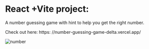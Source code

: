 # React +Vite project:
A number guessing game with hint to help you get the right number.

Check out here: 
https:  //number-guessing-game-delta.vercel.app/

![number](https://github.com/kylead10/number-guessing-game/assets/101107354/afeb5749-5ca8-4717-8efa-39c1781adaef)

